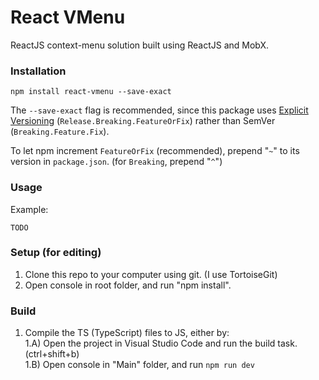 # React VMenu

ReactJS context-menu solution built using ReactJS and MobX.

### Installation

```
npm install react-vmenu --save-exact
```

The `--save-exact` flag is recommended, since this package uses [Explicit Versioning](https://medium.com/sapioit/why-having-3-numbers-in-the-version-name-is-bad-92fc1f6bc73c) (`Release.Breaking.FeatureOrFix`) rather than SemVer (`Breaking.Feature.Fix`).

To let npm increment `FeatureOrFix` (recommended), prepend "`~`" to its version in `package.json`. (for `Breaking`, prepend "`^`")

### Usage

Example:
```
TODO
```

### Setup (for editing)

1) Clone this repo to your computer using git. (I use TortoiseGit)  
2) Open console in root folder, and run "npm install".  

### Build

1) Compile the TS (TypeScript) files to JS, either by:  
1.A) Open the project in Visual Studio Code and run the build task. (ctrl+shift+b)  
1.B) Open console in "Main" folder, and run `npm run dev`  
